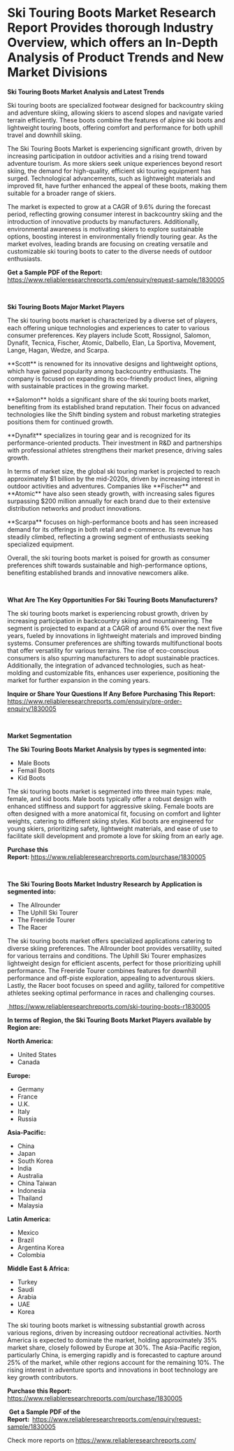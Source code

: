 <p><h1>Ski Touring Boots Market Research Report Provides thorough Industry Overview, which offers an In-Depth Analysis of Product Trends and New Market Divisions</h1></p><p><strong>Ski Touring Boots Market Analysis and Latest Trends</strong></p>
<p><p>Ski touring boots are specialized footwear designed for backcountry skiing and adventure skiing, allowing skiers to ascend slopes and navigate varied terrain efficiently. These boots combine the features of alpine ski boots and lightweight touring boots, offering comfort and performance for both uphill travel and downhill skiing. </p><p>The Ski Touring Boots Market is experiencing significant growth, driven by increasing participation in outdoor activities and a rising trend toward adventure tourism. As more skiers seek unique experiences beyond resort skiing, the demand for high-quality, efficient ski touring equipment has surged. Technological advancements, such as lightweight materials and improved fit, have further enhanced the appeal of these boots, making them suitable for a broader range of skiers.</p><p>The market is expected to grow at a CAGR of 9.6% during the forecast period, reflecting growing consumer interest in backcountry skiing and the introduction of innovative products by manufacturers. Additionally, environmental awareness is motivating skiers to explore sustainable options, boosting interest in environmentally friendly touring gear. As the market evolves, leading brands are focusing on creating versatile and customizable ski touring boots to cater to the diverse needs of outdoor enthusiasts.</p></p>
<p><strong>Get a Sample PDF of the Report:&nbsp;</strong> <a href="https://www.reliableresearchreports.com/enquiry/request-sample/1830005?utm_campaign=2102&utm_medium=2&utm_source=Github&utm_content=ia&utm_term=09022025&utm_id=ski-touring-boots">https://www.reliableresearchreports.com/enquiry/request-sample/1830005</a></p>
<p>&nbsp;</p>
<p><strong>Ski Touring Boots Major Market Players</strong></p>
<p><p>The ski touring boots market is characterized by a diverse set of players, each offering unique technologies and experiences to cater to various consumer preferences. Key players include Scott, Rossignol, Salomon, Dynafit, Tecnica, Fischer, Atomic, Dalbello, Elan, La Sportiva, Movement, Lange, Hagan, Wedze, and Scarpa.</p><p>**Scott** is renowned for its innovative designs and lightweight options, which have gained popularity among backcountry enthusiasts. The company is focused on expanding its eco-friendly product lines, aligning with sustainable practices in the growing market.</p><p>**Salomon** holds a significant share of the ski touring boots market, benefiting from its established brand reputation. Their focus on advanced technologies like the Shift binding system and robust marketing strategies positions them for continued growth.</p><p>**Dynafit** specializes in touring gear and is recognized for its performance-oriented products. Their investment in R&D and partnerships with professional athletes strengthens their market presence, driving sales growth. </p><p>In terms of market size, the global ski touring market is projected to reach approximately $1 billion by the mid-2020s, driven by increasing interest in outdoor activities and adventures. Companies like **Fischer** and **Atomic** have also seen steady growth, with increasing sales figures surpassing $200 million annually for each brand due to their extensive distribution networks and product innovations.</p><p>**Scarpa** focuses on high-performance boots and has seen increased demand for its offerings in both retail and e-commerce. Its revenue has steadily climbed, reflecting a growing segment of enthusiasts seeking specialized equipment.</p><p>Overall, the ski touring boots market is poised for growth as consumer preferences shift towards sustainable and high-performance options, benefiting established brands and innovative newcomers alike.</p></p>
<p>&nbsp;</p>
<p><strong>What Are The Key Opportunities For Ski Touring Boots Manufacturers?</strong></p>
<p><p>The ski touring boots market is experiencing robust growth, driven by increasing participation in backcountry skiing and mountaineering. The segment is projected to expand at a CAGR of around 6% over the next five years, fueled by innovations in lightweight materials and improved binding systems. Consumer preferences are shifting towards multifunctional boots that offer versatility for various terrains. The rise of eco-conscious consumers is also spurring manufacturers to adopt sustainable practices. Additionally, the integration of advanced technologies, such as heat-molding and customizable fits, enhances user experience, positioning the market for further expansion in the coming years.</p></p>
<p><strong>Inquire or Share Your Questions If Any Before Purchasing This Report:</strong> <a href="https://www.reliableresearchreports.com/enquiry/pre-order-enquiry/1830005?utm_campaign=2102&utm_medium=2&utm_source=Github&utm_content=ia&utm_term=09022025&utm_id=ski-touring-boots">https://www.reliableresearchreports.com/enquiry/pre-order-enquiry/1830005</a></p>
<p>&nbsp;</p>
<p><strong>Market Segmentation</strong></p>
<p><strong>The Ski Touring Boots Market Analysis by types is segmented into:</strong></p>
<p><ul><li>Male Boots</li><li>Femail Boots</li><li>Kid Boots</li></ul></p>
<p><p>The ski touring boots market is segmented into three main types: male, female, and kid boots. Male boots typically offer a robust design with enhanced stiffness and support for aggressive skiing. Female boots are often designed with a more anatomical fit, focusing on comfort and lighter weights, catering to different skiing styles. Kid boots are engineered for young skiers, prioritizing safety, lightweight materials, and ease of use to facilitate skill development and promote a love for skiing from an early age.</p></p>
<p><strong>Purchase this Report:&nbsp;</strong><a href="https://www.reliableresearchreports.com/purchase/1830005?utm_campaign=2102&utm_medium=2&utm_source=Github&utm_content=ia&utm_term=09022025&utm_id=ski-touring-boots">https://www.reliableresearchreports.com/purchase/1830005</a></p>
<p>&nbsp;</p>
<p><strong>The Ski Touring Boots Market Industry Research by Application is segmented into:</strong></p>
<p><ul><li>The Allrounder</li><li>The Uphill Ski Tourer</li><li>The Freeride Tourer</li><li>The Racer</li></ul></p>
<p><p>The ski touring boots market offers specialized applications catering to diverse skiing preferences. The Allrounder boot provides versatility, suited for various terrains and conditions. The Uphill Ski Tourer emphasizes lightweight design for efficient ascents, perfect for those prioritizing uphill performance. The Freeride Tourer combines features for downhill performance and off-piste exploration, appealing to adventurous skiers. Lastly, the Racer boot focuses on speed and agility, tailored for competitive athletes seeking optimal performance in races and challenging courses.</p></p>
<p><a href="https://www.reliableresearchreports.com/ski-touring-boots-r1830005?utm_campaign=2102&utm_medium=2&utm_source=Github&utm_content=ia&utm_term=09022025&utm_id=ski-touring-boots">&nbsp;https://www.reliableresearchreports.com/ski-touring-boots-r1830005</a></p>
<p><strong>In terms of Region, the Ski Touring Boots Market Players available by Region are:</strong></p>
<p>
    <p> <strong> North America: </strong>
        <ul>
            <li>United States</li>
            <li>Canada</li>
        </ul>
        </p> 
    <p> <strong> Europe: </strong>
        <ul>
            <li>Germany</li>
            <li>France</li>
            <li>U.K.</li>
            <li>Italy</li>
            <li>Russia</li>
        </ul>
        </p> 
    <p> <strong> Asia-Pacific: </strong>
        <ul>
            <li>China</li>
            <li>Japan</li>
            <li>South Korea</li>
            <li>India</li>
            <li>Australia</li>
            <li>China Taiwan</li>
            <li>Indonesia</li>
            <li>Thailand</li>
            <li>Malaysia</li>
        </ul>
        </p> 
    <p> <strong> Latin America: </strong>
        <ul>
            <li>Mexico</li>
            <li>Brazil</li>
            <li>Argentina Korea</li>
            <li>Colombia</li>
        </ul>
        </p> 
    <p> <strong> Middle East & Africa: </strong>
        <ul>
            <li>Turkey</li>
            <li>Saudi</li>
            <li>Arabia</li>
            <li>UAE</li>
            <li>Korea</li>
        </ul>
    </p>
    </p>
<p><p>The ski touring boots market is witnessing substantial growth across various regions, driven by increasing outdoor recreational activities. North America is expected to dominate the market, holding approximately 35% market share, closely followed by Europe at 30%. The Asia-Pacific region, particularly China, is emerging rapidly and is forecasted to capture around 25% of the market, while other regions account for the remaining 10%. The rising interest in adventure sports and innovations in boot technology are key growth contributors.</p></p>
<p><strong>Purchase this Report: </strong><a href="https://www.reliableresearchreports.com/purchase/1830005?utm_campaign=2102&utm_medium=2&utm_source=Github&utm_content=ia&utm_term=09022025&utm_id=ski-touring-boots">https://www.reliableresearchreports.com/purchase/1830005</a></p>
<p>&nbsp;<strong>Get a Sample PDF of the Report:&nbsp;&nbsp;</strong><a href="https://www.reliableresearchreports.com/enquiry/request-sample/1830005?utm_campaign=2102&utm_medium=2&utm_source=Github&utm_content=ia&utm_term=09022025&utm_id=ski-touring-boots">https://www.reliableresearchreports.com/enquiry/request-sample/1830005</a></p>
<p><strong></strong></p>
<p>Check more reports on <a href="https://www.reliableresearchreports.com/?utm_campaign=2102&utm_medium=2&utm_source=Github&utm_content=ia&utm_term=09022025&utm_id=ski-touring-boots">https://www.reliableresearchreports.com/</a></p>